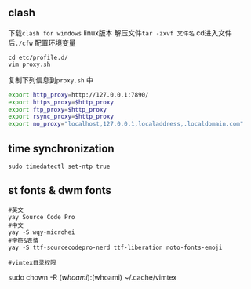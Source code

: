 ## clash
下载`clash for windows` linux版本
解压文件`tar -zxvf 文件名`
cd进入文件后`./cfw`
配置环境变量
```shell
cd etc/profile.d/
vim proxy.sh
```
复制下列信息到`proxy.sh` 中
```bash
export http_proxy=http://127.0.0.1:7890/
export https_proxy=$http_proxy
export ftp_proxy=$http_proxy
export rsync_proxy=$http_proxy
export no_proxy="localhost,127.0.0.1,localaddress,.localdomain.com"
```

## time synchronization
```shell
sudo timedatectl set-ntp true
```

## st fonts & dwm fonts
```shell
#英文
yay Source Code Pro
#中文
yay -S wqy-microhei
#字符&表情
yay -S ttf-sourcecodepro-nerd ttf-liberation noto-fonts-emoji

#vimtex目录权限

```
sudo chown -R $(whoami):$(whoami) ~/.cache/vimtex
```


